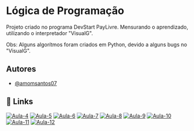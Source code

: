 
# Lógica de Programação

Projeto criado no programa DevStart PayLivre. Mensurando o aprendizado, utilizando o interpretador "VisualG".

Obs: Alguns algorítmos foram criados em Python, devido a alguns bugs no "VisualG". 


## Autores

- [@amomsantos07](https://www.github.com/amomsantos07)


## 🔗 Links
[![Aula-4](https://)](https://github.com/amomsantos07/beacademy-devstart-logicadeprogramacao/exercicios/Aula4.ALG)
[![Aula-5](https://)](https)
[![Aula-6](https://)](https)
[![Aula-7](https://)](https)
[![Aula-8](https://)](https)
[![Aula-9](https://)](https)
[![Aula-10](https://)](https)
[![Aula-11](https://)](https)
[![Aula-12](https://)](https)

